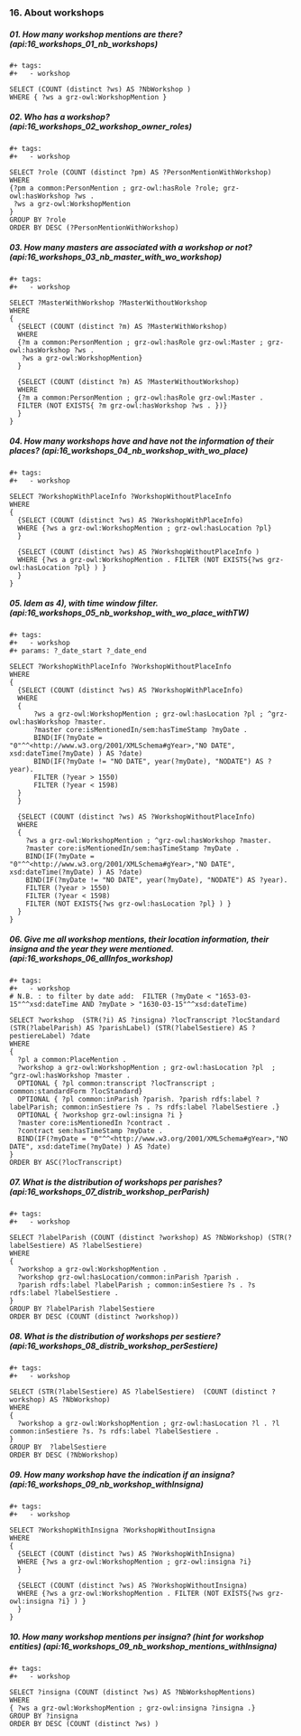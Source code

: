 ### 16. About workshops

##### 01. How many workshop mentions are there? (api:16_workshops_01_nb_workshops)
```sparql
#+ tags:
#+   - workshop

SELECT (COUNT (distinct ?ws) AS ?NbWorkshop )
WHERE { ?ws a grz-owl:WorkshopMention } 
```

##### 02. Who has a workshop? (api:16_workshops_02_workshop_owner_roles)
```sparql
#+ tags:
#+   - workshop

SELECT ?role (COUNT (distinct ?pm) AS ?PersonMentionWithWorkshop)
WHERE 
{?pm a common:PersonMention ; grz-owl:hasRole ?role; grz-owl:hasWorkshop ?ws . 
 ?ws a grz-owl:WorkshopMention
}
GROUP BY ?role 
ORDER BY DESC (?PersonMentionWithWorkshop)
```

##### 03. How many masters are associated with a workshop or *not*? (api:16_workshops_03_nb_master_with_wo_workshop)
```sparql
#+ tags:
#+   - workshop

SELECT ?MasterWithWorkshop ?MasterWithoutWorkshop
WHERE 
{ 
  {SELECT (COUNT (distinct ?m) AS ?MasterWithWorkshop)
  WHERE 
  {?m a common:PersonMention ; grz-owl:hasRole grz-owl:Master ; grz-owl:hasWorkshop ?ws . 
   ?ws a grz-owl:WorkshopMention} 
  }
  
  {SELECT (COUNT (distinct ?m) AS ?MasterWithoutWorkshop)
  WHERE 
  {?m a common:PersonMention ; grz-owl:hasRole grz-owl:Master .
  FILTER (NOT EXISTS{ ?m grz-owl:hasWorkshop ?ws . })}
  }
} 
```

##### 04. How many workshops have and have *not* the information of their places? (api:16_workshops_04_nb_workshop_with_wo_place)
```sparql
#+ tags:
#+   - workshop

SELECT ?WorkshopWithPlaceInfo ?WorkshopWithoutPlaceInfo
WHERE 
{ 
  {SELECT (COUNT (distinct ?ws) AS ?WorkshopWithPlaceInfo) 
  WHERE {?ws a grz-owl:WorkshopMention ; grz-owl:hasLocation ?pl} 
  }
  
  {SELECT (COUNT (distinct ?ws) AS ?WorkshopWithoutPlaceInfo )
  WHERE {?ws a grz-owl:WorkshopMention . FILTER (NOT EXISTS{?ws grz-owl:hasLocation ?pl} ) }
  }
}
```

##### 05. Idem as 4), with time window filter. (api:16_workshops_05_nb_workshop_with_wo_place_withTW)
```sparql
#+ tags:
#+   - workshop
#+ params: ?_date_start ?_date_end

SELECT ?WorkshopWithPlaceInfo ?WorkshopWithoutPlaceInfo
WHERE 
{ 
  {SELECT (COUNT (distinct ?ws) AS ?WorkshopWithPlaceInfo)
  WHERE 
  {
      ?ws a grz-owl:WorkshopMention ; grz-owl:hasLocation ?pl ; ^grz-owl:hasWorkshop ?master.
      ?master core:isMentionedIn/sem:hasTimeStamp ?myDate .
      BIND(IF(?myDate = "0"^^<http://www.w3.org/2001/XMLSchema#gYear>,"NO DATE", xsd:dateTime(?myDate) ) AS ?date)
      BIND(IF(?myDate != "NO DATE", year(?myDate), "NODATE") AS ?year).   
      FILTER (?year > 1550)
      FILTER (?year < 1598)
  } 
  }
  
  {SELECT (COUNT (distinct ?ws) AS ?WorkshopWithoutPlaceInfo)
  WHERE 
  {
    ?ws a grz-owl:WorkshopMention ; ^grz-owl:hasWorkshop ?master.
    ?master core:isMentionedIn/sem:hasTimeStamp ?myDate .
    BIND(IF(?myDate = "0"^^<http://www.w3.org/2001/XMLSchema#gYear>,"NO DATE", xsd:dateTime(?myDate) ) AS ?date)
    BIND(IF(?myDate != "NO DATE", year(?myDate), "NODATE") AS ?year).
    FILTER (?year > 1550)
    FILTER (?year < 1598)
    FILTER (NOT EXISTS{?ws grz-owl:hasLocation ?pl} ) }
  }
}
```

##### 06. Give me all workshop mentions, their location information, their insigna and the year they were mentioned. (api:16_workshops_06_allInfos_workshop)
```sparql
#+ tags:
#+   - workshop
# N.B. : to filter by date add:  FILTER (?myDate < "1653-03-15"^^xsd:dateTime AND ?myDate > "1630-03-15"^^xsd:dateTime)

SELECT ?workshop  (STR(?i) AS ?insigna) ?locTranscript ?locStandard (STR(?labelParish) AS ?parishLabel) (STR(?labelSestiere) AS ?pestiereLabel) ?date
WHERE 
{
  ?pl a common:PlaceMention . 
  ?workshop a grz-owl:WorkshopMention ; grz-owl:hasLocation ?pl  ; ^grz-owl:hasWorkshop ?master .
  OPTIONAL { ?pl common:transcript ?locTranscript ; common:standardForm ?locStandard}
  OPTIONAL { ?pl common:inParish ?parish. ?parish rdfs:label ?labelParish; common:inSestiere ?s . ?s rdfs:label ?labelSestiere .}
  OPTIONAL { ?workshop grz-owl:insigna ?i }
  ?master core:isMentionedIn ?contract .
  ?contract sem:hasTimeStamp ?myDate .
  BIND(IF(?myDate = "0"^^<http://www.w3.org/2001/XMLSchema#gYear>,"NO DATE", xsd:dateTime(?myDate) ) AS ?date) 
} 
ORDER BY ASC(?locTranscript)
```

##### 07. What is the distribution of workshops per parishes? (api:16_workshops_07_distrib_workshop_perParish)
```sparql
#+ tags:
#+   - workshop

SELECT ?labelParish (COUNT (distinct ?workshop) AS ?NbWorkshop) (STR(?labelSestiere) AS ?labelSestiere)
WHERE
{
  ?workshop a grz-owl:WorkshopMention .
  ?workshop grz-owl:hasLocation/common:inParish ?parish . 
  ?parish rdfs:label ?labelParish ; common:inSestiere ?s . ?s rdfs:label ?labelSestiere .
}
GROUP BY ?labelParish ?labelSestiere
ORDER BY DESC (COUNT (distinct ?workshop))
```

##### 08. What is the distribution of workshops per sestiere? (api:16_workshops_08_distrib_workshop_perSestiere)
```sparql
#+ tags:
#+   - workshop

SELECT (STR(?labelSestiere) AS ?labelSestiere)  (COUNT (distinct ?workshop) AS ?NbWorkshop)
WHERE
{
  ?workshop a grz-owl:WorkshopMention ; grz-owl:hasLocation ?l . ?l common:inSestiere ?s. ?s rdfs:label ?labelSestiere .
}
GROUP BY  ?labelSestiere
ORDER BY DESC (?NbWorkshop)
```

##### 09. How many workshop have the indication if an insigna? (api:16_workshops_09_nb_workshop_withInsigna)
```sparql
#+ tags:
#+   - workshop

SELECT ?WorkshopWithInsigna ?WorkshopWithoutInsigna
WHERE 
{ 
  {SELECT (COUNT (distinct ?ws) AS ?WorkshopWithInsigna)
  WHERE {?ws a grz-owl:WorkshopMention ; grz-owl:insigna ?i} 
  }
  
  {SELECT (COUNT (distinct ?ws) AS ?WorkshopWithoutInsigna)
  WHERE {?ws a grz-owl:WorkshopMention . FILTER (NOT EXISTS{?ws grz-owl:insigna ?i} ) }
  }
}
```

##### 10. How many workshop mentions per insigna? (hint for workshop entities) (api:16_workshops_09_nb_workshop_mentions_withInsigna)
```sparql
#+ tags:
#+   - workshop

SELECT ?insigna (COUNT (distinct ?ws) AS ?NbWorkshopMentions)
WHERE 
{ ?ws a grz-owl:WorkshopMention ; grz-owl:insigna ?insigna .} 
GROUP BY ?insigna
ORDER BY DESC (COUNT (distinct ?ws) )
```

  
  
  
  

